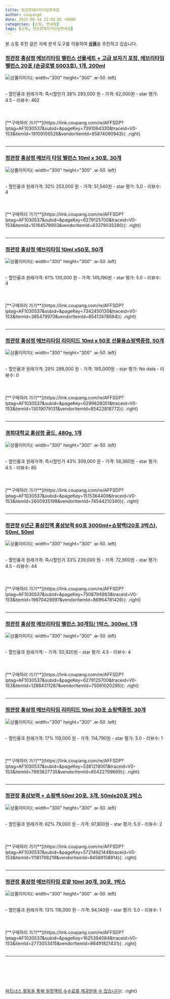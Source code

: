 ```yaml
---
title: 정관장에브리타임면세점
author: coupang6
date: 2023-06-14 22:03:02 +0800
categories: [쇼핑, 면세점]
tags: [쇼핑, 정관장에브리타임면세점]
---
```


본 쇼핑 추천 글은 자체 분석 도구를 이용하여 [**상품**](https://link.coupang.com/a/bao1ui)을 추천하고 있습니다.

### [정관장 홍삼정 에브리타임 밸런스 선물세트 + 고급 보자기 포장, 에브리타임 밸런스 20포 (숀글로벌 S003호), 1개, 200ml](https://link.coupang.com/re/AFFSDP?lptag=AF1030537&subid=&pageKey=7391064330&traceid=V0-153&itemId=19109106526&vendorItemId=85874090943)

![상품이미지](https://thumbnail6.coupangcdn.com/thumbnails/remote/230x230ex/image/vendor_inventory/777e/12dd8dcccd046a5f39f5ee7f09febd92b1860f7e44830b779e5a5934aa0d.png){: width="300" height="300" .w-50 .left}


<br>
- 할인율과 원래가격: 즉시할인가 38%  293,000   원
- 가격: 62,000원
- star 평가: 4.5
- 리뷰수: 462
<br>
<br>
<br>
<br>
[**구매하러 가기**](https://link.coupang.com/re/AFFSDP?lptag=AF1030537&subid=&pageKey=7391064330&traceid=V0-153&itemId=19109106526&vendorItemId=85874090943){: .right}
<br>
<br>

---

### [정관장 홍삼정 에브리 타임 밸런스 10ml x 30포, 30개](https://link.coupang.com/re/AFFSDP?lptag=AF1030537&subid=&pageKey=6279125700&traceid=V0-153&itemId=15164579903&vendorItemId=83379035280)

![상품이미지](https://thumbnail9.coupangcdn.com/thumbnails/remote/230x230ex/image/vendor_inventory/d26b/4732bdbcbecc26852a2cf45bb27515e308a335786d004e1319eb38d8b54b.jpg){: width="300" height="300" .w-50 .left}


<br>
- 할인율과 원래가격: 32%  253,000   원
- 가격: 51,540원
- star 평가: 5.0
- 리뷰수: 4
<br>
<br>
<br>
<br>
[**구매하러 가기**](https://link.coupang.com/re/AFFSDP?lptag=AF1030537&subid=&pageKey=6279125700&traceid=V0-153&itemId=15164579903&vendorItemId=83379035280){: .right}
<br>
<br>

---

### [정관장 홍삼정 에브리타임 10ml x50포, 50개](https://link.coupang.com/re/AFFSDP?lptag=AF1030537&subid=&pageKey=7342450130&traceid=V0-153&itemId=385479970&vendorItemId=85413578684)

![상품이미지](https://thumbnail6.coupangcdn.com/thumbnails/remote/230x230ex/image/operator/385479970/5e25a910-4736-e7ea-4912-0157ec161667.jpg){: width="300" height="300" .w-50 .left}


<br>
- 할인율과 원래가격: 61%  130,000   원
- 가격: 145,190원
- star 평가: 5.0
- 리뷰수: 4
<br>
<br>
<br>
<br>
[**구매하러 가기**](https://link.coupang.com/re/AFFSDP?lptag=AF1030537&subid=&pageKey=7342450130&traceid=V0-153&itemId=385479970&vendorItemId=85413578684){: .right}
<br>
<br>

---

### [정관장 홍삼정 에브리타임 리미티드 10ml x 50포 선물용쇼핑백증정, 50개](https://link.coupang.com/re/AFFSDP?lptag=AF1030537&subid=&pageKey=6299628051&traceid=V0-153&itemId=13019079131&vendorItemId=85422818772)

![상품이미지](https://thumbnail7.coupangcdn.com/thumbnails/remote/230x230ex/image/vendor_inventory/c0b9/bc40a93bcca0cbf08dc184d942fabf2faee6e9403b0dce876300859c615e.png){: width="300" height="300" .w-50 .left}


<br>
- 할인율과 원래가격: 29%  298,000   원
- 가격: 185,000원
- star 평가: No data
- 리뷰수: 0
<br>
<br>
<br>
<br>
[**구매하러 가기**](https://link.coupang.com/re/AFFSDP?lptag=AF1030537&subid=&pageKey=6299628051&traceid=V0-153&itemId=13019079131&vendorItemId=85422818772){: .right}
<br>
<br>

---

### [경희대학교 홍삼정 골드, 480g, 1개](https://link.coupang.com/re/AFFSDP?lptag=AF1030537&subid=&pageKey=1515364409&traceid=V0-153&itemId=2600935198&vendorItemId=74544210340)

![상품이미지](https://thumbnail6.coupangcdn.com/thumbnails/remote/230x230ex/image/vendor_inventory/7eda/5ee311a8ffcabe93182dac74592c194ae5fb6af21b7067cc1135cccf915b.jpg){: width="300" height="300" .w-50 .left}


<br>
- 할인율과 원래가격: 즉시할인가 43%  309,000   원
- 가격: 56,360원
- star 평가: 4.5
- 리뷰수: 85
<br>
<br>
<br>
<br>
[**구매하러 가기**](https://link.coupang.com/re/AFFSDP?lptag=AF1030537&subid=&pageKey=1515364409&traceid=V0-153&itemId=2600935198&vendorItemId=74544210340){: .right}
<br>
<br>

---

### [정관장 6년근 홍삼진액 홍삼보력 60포 3000ml+쇼핑백(20포 3박스), 50ml, 50ml](https://link.coupang.com/re/AFFSDP?lptag=AF1030537&subid=&pageKey=7508794983&traceid=V0-153&itemId=19670428997&vendorItemId=86964781426)

![상품이미지](https://thumbnail6.coupangcdn.com/thumbnails/remote/230x230ex/image/vendor_inventory/7d50/3f19a4a8e7f06e1c8ec96476af96a300f5168afcb47dad81197d70c21dea.jpg){: width="300" height="300" .w-50 .left}


<br>
- 할인율과 원래가격: 즉시할인가 33%  239,000   원
- 가격: 72,900원
- star 평가: 4.5
- 리뷰수: 44
<br>
<br>
<br>
<br>
[**구매하러 가기**](https://link.coupang.com/re/AFFSDP?lptag=AF1030537&subid=&pageKey=7508794983&traceid=V0-153&itemId=19670428997&vendorItemId=86964781426){: .right}
<br>
<br>

---

### [정관장 홍삼정 에브리타임 밸런스 30개입/ 1박스, 300ml, 1개](https://link.coupang.com/re/AFFSDP?lptag=AF1030537&subid=&pageKey=6279125700&traceid=V0-153&itemId=12884311287&vendorItemId=75091020295)

![상품이미지](https://thumbnail8.coupangcdn.com/thumbnails/remote/230x230ex/image/vendor_inventory/df2e/c1fece50c5a837665e0b7b35ef4432eae809cd2bf9ec9c5f4256f21715e3.jpg){: width="300" height="300" .w-50 .left}


<br>
- 할인율과 원래가격: 
- 가격: 50,920원
- star 평가: 4.5
- 리뷰수: 4
<br>
<br>
<br>
<br>
[**구매하러 가기**](https://link.coupang.com/re/AFFSDP?lptag=AF1030537&subid=&pageKey=6279125700&traceid=V0-153&itemId=12884311287&vendorItemId=75091020295){: .right}
<br>
<br>

---

### [정관장 홍삼정 에브리타임 리미티드 10ml 30포 쇼핑백증정, 30개](https://link.coupang.com/re/AFFSDP?lptag=AF1030537&subid=&pageKey=5381219001&traceid=V0-153&itemId=7993627735&vendorItemId=85422799669)

![상품이미지](https://thumbnail10.coupangcdn.com/thumbnails/remote/230x230ex/image/vendor_inventory/226e/03d584f1e73f26848cd06fee47b31960a34b4cd8bdbb597447e840ee0d79.jpg){: width="300" height="300" .w-50 .left}


<br>
- 할인율과 원래가격: 17%  119,000   원
- 가격: 114,790원
- star 평가: 3.0
- 리뷰수: 1
<br>
<br>
<br>
<br>
[**구매하러 가기**](https://link.coupang.com/re/AFFSDP?lptag=AF1030537&subid=&pageKey=5381219001&traceid=V0-153&itemId=7993627735&vendorItemId=85422799669){: .right}
<br>
<br>

---

### [정관장 홍삼보력 + 쇼핑백 50ml 20포, 3개, 50mlx20포 3박스](https://link.coupang.com/re/AFFSDP?lptag=AF1030537&subid=&pageKey=5721492144&traceid=V0-153&itemId=11181798219&vendorItemId=84589158914)

![상품이미지](https://thumbnail9.coupangcdn.com/thumbnails/remote/230x230ex/image/vendor_inventory/25a4/38b57c69137a0e2baeede34bdb0e2e3f16ddac93d672c0bc89512127bc3f.jpg){: width="300" height="300" .w-50 .left}


<br>
- 할인율과 원래가격: 62%  79,000   원
- 가격: 97,800원
- star 평가: 5.0
- 리뷰수: 2
<br>
<br>
<br>
<br>
[**구매하러 가기**](https://link.coupang.com/re/AFFSDP?lptag=AF1030537&subid=&pageKey=5721492144&traceid=V0-153&itemId=11181798219&vendorItemId=84589158914){: .right}
<br>
<br>

---

### [정관장 홍삼정 에브리타임 로얄 10ml 30개, 30포, 1박스](https://link.coupang.com/re/AFFSDP?lptag=AF1030537&subid=&pageKey=1625394084&traceid=V0-153&itemId=2773053415&vendorItemId=86491821431)

![상품이미지](https://thumbnail8.coupangcdn.com/thumbnails/remote/230x230ex/image/vendor_inventory/e305/1a71671fdcc5af75bc2d95d3c97138388743e09ea57e08ec1fda1cb43062.png){: width="300" height="300" .w-50 .left}


<br>
- 할인율과 원래가격: 13%  116,000   원
- 가격: 94,140원
- star 평가: 5.0
- 리뷰수: 1
<br>
<br>
<br>
<br>
[**구매하러 가기**](https://link.coupang.com/re/AFFSDP?lptag=AF1030537&subid=&pageKey=1625394084&traceid=V0-153&itemId=2773053415&vendorItemId=86491821431){: .right}
<br>
<br>

---
<br><br><br><br><br> [파트너스 활동을 통해 일정액의 수수료를 제공받을 수 있습니다](https://link.coupang.com/a/bao1ui){: .right}